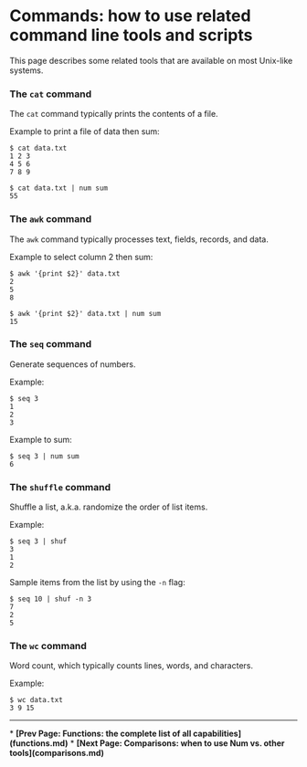 # Commands: how to use related command line tools and scripts

This page describes some related tools that are available on most Unix-like systems.

### The `cat` command

The `cat` command typically prints the contents of a file.

Example to print a file of data then sum:

    $ cat data.txt
    1 2 3
    4 5 6
    7 8 9

    $ cat data.txt | num sum
    55


### The `awk` command

The `awk` command typically processes text, fields, records, and data.

Example to select column 2 then sum:

    $ awk '{print $2}' data.txt
    2
    5
    8

    $ awk '{print $2}' data.txt | num sum
    15


### The `seq` command

Generate sequences of numbers.

Example:

    $ seq 3
    1
    2
    3

Example to sum:

    $ seq 3 | num sum
    6


### The `shuffle` command

Shuffle a list, a.k.a. randomize the order of list items.

Example:

    $ seq 3 | shuf
    3
    1
    2

Sample items from the list by using the `-n` flag:

    $ seq 10 | shuf -n 3
    7
    2
    5


### The `wc` command

Word count, which typically counts lines, words, and characters.

Example:

    $ wc data.txt
    3 9 15


<p><hr>
<nav>
* <b>[Prev Page: Functions: the complete list of all capabilities](functions.md)</b>
* <b>[Next Page: Comparisons: when to use Num vs. other tools](comparisons.md)</b>
</nav>
